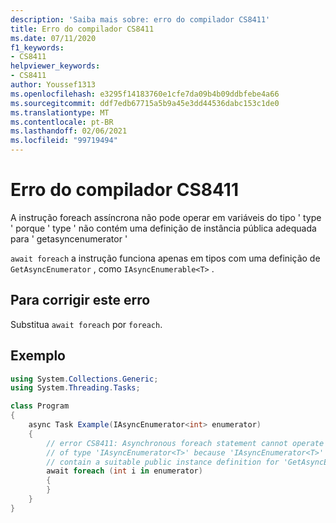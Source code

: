 ```yaml
---
description: 'Saiba mais sobre: erro do compilador CS8411'
title: Erro do compilador CS8411
ms.date: 07/11/2020
f1_keywords:
- CS8411
helpviewer_keywords:
- CS8411
author: Youssef1313
ms.openlocfilehash: e3295f14183760e1cfe7da09b4b09ddbfebe4a66
ms.sourcegitcommit: ddf7edb67715a5b9a45e3dd44536dabc153c1de0
ms.translationtype: MT
ms.contentlocale: pt-BR
ms.lasthandoff: 02/06/2021
ms.locfileid: "99719494"
---
```

# <a name="compiler-error-cs8411"></a>Erro do compilador CS8411

A instrução foreach assíncrona não pode operar em variáveis do tipo ' type ' porque ' type ' não contém uma definição de instância pública adequada para ' getasyncenumerator '

`await foreach` a instrução funciona apenas em tipos com uma definição de `GetAsyncEnumerator` , como `IAsyncEnumerable<T>` .

## <a name="to-correct-this-error"></a>Para corrigir este erro

Substitua `await foreach` por `foreach`.

## <a name="example"></a>Exemplo

```csharp
using System.Collections.Generic;
using System.Threading.Tasks;

class Program
{
    async Task Example(IAsyncEnumerator<int> enumerator)
    {
        // error CS8411: Asynchronous foreach statement cannot operate on variables
        // of type 'IAsyncEnumerator<T>' because 'IAsyncEnumerator<T>' does not
        // contain a suitable public instance definition for 'GetAsyncEnumerator'
        await foreach (int i in enumerator)
        {
        }
    }
}
```
